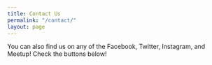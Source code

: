 ```yaml
---
title: Contact Us
permalink: "/contact/"
layout: page
---
```


<script src="//www.powr.io/powr.js" external-type="html"></script> 
<div class="powr-form-builder" id="ce8e46c9_1506774367"></div>


You can also find us on any of the Facebook, Twitter, Instagram, and Meetup! Check the buttons below!


